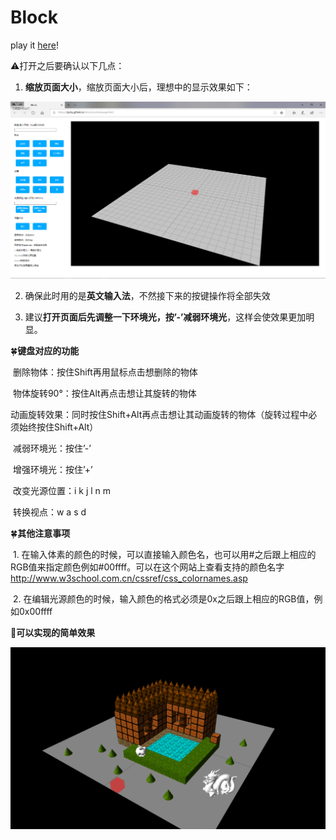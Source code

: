 # Block

play it [here](https://zjulzy.github.io/block/src/mainpage.html)!



:warning:打开之后要确认以下几点：

1. **缩放页面大小**，缩放页面大小后，理想中的显示效果如下：

![](./image/page.png)

2. 确保此时用的是**英文输入法**，不然接下来的按键操作将全部失效

3. 建议**打开页面后先调整一下环境光，按’-’减弱环境光**，这样会使效果更加明显。

  

:four_leaf_clover:**键盘对应的功能**

​       删除物体：按住Shift再用鼠标点击想删除的物体

​       物体旋转90°：按住Alt再点击想让其旋转的物体

​       动画旋转效果：同时按住Shift+Alt再点击想让其动画旋转的物体（旋转过程中必须始终按住Shift+Alt） 

​       减弱环境光：按住’-’

​       增强环境光：按住’+’

​       改变光源位置：i k j l n m 

​       转换视点：w a s d 

:four_leaf_clover:**其他注意事项**

​       1. 在输入体素的颜色的时候，可以直接输入颜色名，也可以用#之后跟上相应的RGB值来指定颜色例如#00ffff。可以在这个网站上查看支持的颜色名字<http://www.w3school.com.cn/cssref/css_colornames.asp> 

​       2. 在编辑光源颜色的时候，输入颜色的格式必须是0x之后跟上相应的RGB值，例如0x00ffff

:cherry_blossom:**可以实现的简单效果**

![](./Image/result1.PNG)

